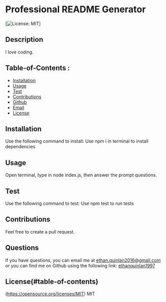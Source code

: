 # Professional README Generator
[![License: MIT](https://img.shields.io/badge/License-MIT-yellow.svg)]

## Description 
I love coding.

## Table-of-Contents :
- [Installation](#installation)
- [Usage](#usage)
- [Test](#tests)
- [Contributions](#contributions)
- [Github](#github)
- [Email](#email)
- [License](#license)

## Installation
Use the following command to install: 
Use npm i in terminal to install dependencies

## Usage
Open terminal, type in node index.js, then answer the prompt questions.

## Test
Use the following command to test: 
Use npm test to run tests

## Contributions 
Feel free to create a pull request.

## Questions
If you have questions, you can email me at ethan.quinlan2016@gmail.com or
you can find me on Github using the following link: [ethanquinlan1997](https://github.com/ethanquinlan1997)

## License(#table-of-contents)

(https://opensource.org/licenses/MIT)
MIT
